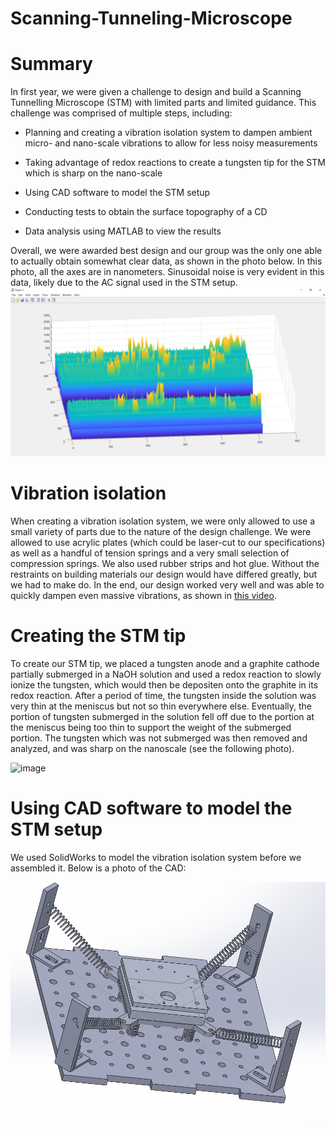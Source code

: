 # Scanning-Tunneling-Microscope

Summary
=

In first year, we were given a challenge to design and build a Scanning Tunnelling Microscope (STM) with limited parts and limited guidance. This challenge was comprised of multiple steps, including:

 - Planning and creating a vibration isolation system to dampen ambient micro- and nano-scale vibrations to allow for less noisy measurements
 
 - Taking advantage of redox reactions to create a tungsten tip for the STM which is sharp on the nano-scale
 
 - Using CAD software to model the STM setup
 
 - Conducting tests to obtain the surface topography of a CD
 
 - Data analysis using MATLAB to view the results

Overall, we were awarded best design and our group was the only one able to actually obtain somewhat clear data, as shown in the photo below. In this photo, all the axes are in nanometers. Sinusoidal noise is very evident in this data, likely due to the AC signal used in the STM setup.
![image](STM_data3.PNG)

Vibration isolation
=

When creating a vibration isolation system, we were only allowed to use a small variety of parts due to the nature of the design challenge. We were allowed to use acrylic plates (which could be laser-cut to our specifications) as well as a handful of tension springs and a very small selection of compression springs. We also used rubber strips and hot glue. Without the restraints on building materials our design would have differed greatly, but we had to make do. In the end, our design worked very well and was able to quickly dampen even massive vibrations, as shown in <a href="http://www.youtube.com/watch?v=Xzelec5LNmc">this video</a>.

Creating the STM tip
=

To create our STM tip, we placed a tungsten anode and a graphite cathode partially submerged in a NaOH solution and used a redox reaction to slowly ionize the tungsten, which would then be depositen onto the graphite in its redox reaction. After a period of time, the tungsten inside the solution was very thin at the meniscus but not so thin everywhere else. Eventually, the portion of tungsten submerged in the solution fell off due to the portion at the meniscus being too thin to support the weight of the submerged portion. The tungsten which was not submerged was then removed and analyzed, and was sharp on the nanoscale (see the following photo).

![image](Misc/20200310_115304.jpg)

Using CAD software to model the STM setup
=

We used SolidWorks to model the vibration isolation system before we assembled it. Below is a photo of the CAD:

![image](Misc/CAD.png)
